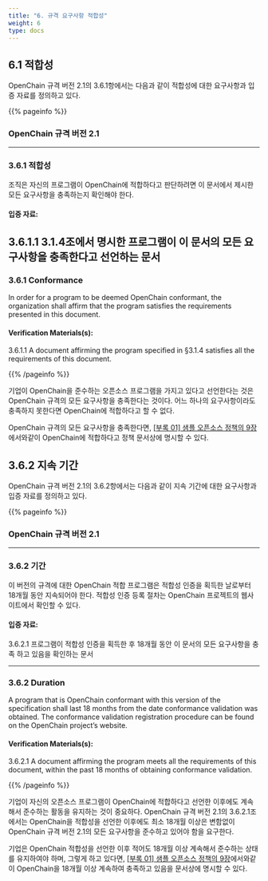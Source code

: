 ```yaml
---
title: "6. 규격 요구사항 적합성"
weight: 6
type: docs
---
```


## 6.1 적합성

OpenChain 규격 버전 2.1의 3.6.1항에서는 다음과 같이 적합성에 대한 요구사항과 입증 자료를 정의하고 있다.

{{% pageinfo %}}

### OpenChain 규격 버전 2.1
-----------

### 3.6.1 적합성

조직은 자신의 프로그램이 OpenChain에 적합하다고 판단하려면 이 문서에서 제시한 모든 요구사항을 충족하는지 확인해야 한다.

#### 입증 자료:

3.6.1.1 3.1.4조에서 명시한 프로그램이 이 문서의 모든 요구사항을 충족한다고 선언하는 문서
----------------

### 3.6.1 Conformance

In order for a program to be deemed OpenChain conformant, the organization shall affirm that the program satisfies the requirements presented in this document.

#### Verification Materials(s):

3.6.1.1 A document affirming the program specified in §3.1.4 satisfies all the requirements of this document.

{{% /pageinfo %}}


기업이 OpenChain을 준수하는 오픈소스 프로그램을 가지고 있다고 선언한다는 것은 OpenChain 규격의 모든 요구사항을 충족한다는 것이다. 어느 하나의 요구사항이라도 충족하지 못한다면 OpenChain에 적합하다고 할 수 없다.

OpenChain 규격의 모든 요구사항을 충족한다면, [[부록 01] 샘플 오픈소스 정책의 9장](../../appendix/1-policy-template/#9-openchain-적합성)에서와같이 OpenChain에 적합하다고 정책 문서상에 명시할 수 있다.

## 3.6.2 지속 기간

OpenChain 규격 버전 2.1의 3.6.2항에서는 다음과 같이 지속 기간에 대한 요구사항과 입증 자료를 정의하고 있다.

{{% pageinfo %}}

### OpenChain 규격 버전 2.1
-----------

### 3.6.2 기간

이 버전의 규격에 대한 OpenChain 적합 프로그램은 적합성 인증을 획득한 날로부터 18개월 동안 지속되어야 한다. 적합성 인증 등록 절차는 OpenChain 프로젝트의 웹사이트에서 확인할 수 있다. 

#### 입증 자료:

3.6.2.1 프로그램이 적합성 인증을 획득한 후 18개월 동안 이 문서의 모든 요구사항을 충족 하고 있음을 확인하는 문서

----------------

### 3.6.2 Duration

A program that is OpenChain conformant with this version of the specification shall last 18 months from the date conformance validation was obtained. The conformance validation registration procedure can be found on the OpenChain project’s website.

#### Verification Materials(s):

3.6.2.1 A document affirming the program meets all the requirements of this document, within the past 18 months of obtaining conformance validation.

{{% /pageinfo %}}

기업이 자신의 오픈소스 프로그램이 OpenChain에 적합하다고 선언한 이후에도 계속해서 준수하는 활동을 유지하는 것이 중요하다. OpenChain 규격 버전 2.1의 3.6.2.1조에서는 OpenChain을 적합성을 선언한 이후에도 최소 18개월 이상은 변함없이 OpenChain 규격 버전 2.1의 모든 요구사항을 준수하고 있어야 함을 요구한다.

기업은 OpenChain 적합성을 선언한 이후 적어도 18개월 이상 계속해서 준수하는 상태를 유지하여야 하며, 그렇게 하고 있다면, [[부록 01] 샘플 오픈소스 정책의 9장](../../appendix/1-policy-template/#9-openchain-적합성)에서와같이 OpenChain을 18개월 이상 계속하여 충족하고 있음을 문서상에 명시할 수 있다.
